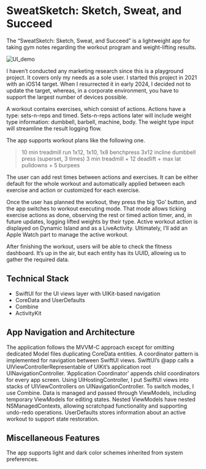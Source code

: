#  SweatSketch: Sketch, Sweat, and Succeed
The “SweatSketch: Sketch, Sweat, and Succeed” is a lightweight app for taking gym notes regarding the workout program and weight-lifting results.

![UI_demo](https://github.com/aibar-pro/SweatSketch_public/tree/main/SweatSketch/Resources/AppDemos/SweatSketch_Demo_ActiveWorkout.gif)

I haven’t conducted any marketing research since this is a playground project. It covers only my needs as a sole user. I started this project in 2021 with an iOS14 target. When I resurrected it in early 2024, I decided not to update the target, whereas, in a corporate environment, you have to support the largest number of devices possible.

A workout contains exercises, which consist of actions. Actions have a type: sets-n-reps and timed. Sets-n-reps actions later will include weight type information: dumbbell, barbell, machine, body. The weight type input will streamline the result logging flow.

The app supports workout plans like the following one. 

> 10 min treadmill run
> 1x12, 1x10, 1x8 benchpress
> 3x12 incline dumbbell press
> (superset, 3 times) 3 min treadmill + 12 deadlift + max lat pulldowns + 5 burpees 

The user can add rest times between actions and exercises. It can be either default for the whole workout and automatically applied between each exercise and action or customized for each exercise.

Once the user has planned the workout, they press the big ‘Go’ button, and the app switches to workout executing mode. That mode allows ticking exercise actions as done, observing the rest or timed action timer, and, in future updates, logging lifted weights by their type. 
Active workout action is displayed on Dynamic Island and as a LiveActivity. Ultimately, I’ll add an Apple Watch part to manage the active workout. 

After finishing the workout, users will be able to check the fitness dashboard. It’s up in the air, but each entity has its UUID, allowing us to gather the required data.

## Technical Stack
- SwiftUI for the UI views layer with UIKit-based navigation
- CoreData and UserDefaults
- Combine
- ActivityKit

## App Navigation and Architecture
The application follows the MVVM-C approach except for omitting dedicated Model files duplicating CoreData entities.
A coordinator pattern is implemented for navigation between SwiftUI views. SwiftUI’s @app calls a UIViewControllerRepresentable of UIKit’s application root UINavigationController. ‘Application Coordinator’ appends child coordinators for every app screen. Using UIHostingController, I put SwiftUI views into stacks of UIViewControllers on UINavigationController. To switch modes, I use Combine.
Data is managed and passed through ViewModels, including temporary ViewModels for editing states. Nested ViewModels have nested NSManagedContexts, allowing scratchpad functionality and supporting undo-redo operations. UserDefaults stores information about an active workout to support state restoration.

## Miscellaneous Features
The app supports light and dark color schemes inherited from system preferences.

